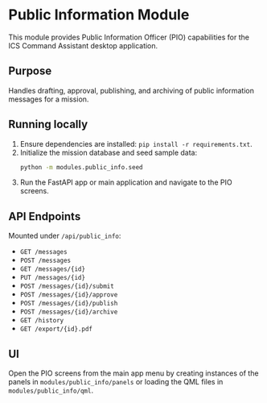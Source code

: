 # Public Information Module

This module provides Public Information Officer (PIO) capabilities for the ICS Command Assistant desktop application.

## Purpose
Handles drafting, approval, publishing, and archiving of public information messages for a mission.

## Running locally
1. Ensure dependencies are installed: `pip install -r requirements.txt`.
2. Initialize the mission database and seed sample data:
   ```bash
   python -m modules.public_info.seed
   ```
3. Run the FastAPI app or main application and navigate to the PIO screens.

## API Endpoints
Mounted under `/api/public_info`:
- `GET /messages`
- `POST /messages`
- `GET /messages/{id}`
- `PUT /messages/{id}`
- `POST /messages/{id}/submit`
- `POST /messages/{id}/approve`
- `POST /messages/{id}/publish`
- `POST /messages/{id}/archive`
- `GET /history`
- `GET /export/{id}.pdf`

## UI
Open the PIO screens from the main app menu by creating instances of the panels in `modules/public_info/panels` or loading the QML files in `modules/public_info/qml`.
